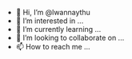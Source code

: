 - 👋 Hi, I’m @lwannaythu
- 👀 I’m interested in ...
- 🌱 I’m currently learning ...
- 💞️ I’m looking to collaborate on ...
- 📫 How to reach me ...

<!---
lwannaythu/lwannaythu is a ✨ special ✨ repository because its `README.md` (this file) appears on your GitHub profile.
You can click the Preview link to take a look at your changes.
--->
